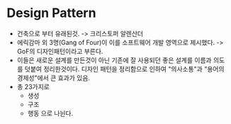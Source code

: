# Design Pattern

* 건축으로 부터 유래된것. -> 크리스토퍼 알렌산더
* 에릭감마 외 3명(Gang of Four)이 이를 소프트웨어 개발 영역으로 제시했다.
 -> GoF의 디자인패턴이라고 부른다.
 * 이들은 새로운 설계를 만든것이 아닌 기존에 잘 사용되던 좋은 설계를 이름과 의도를 덧붙여 정리한것이다.
   디자인 패턴을 정리함으로 인하여 "의사소통"과 "용어의 경제성"에서 큰 효과가 있음.
* 총 23가지로
	* 생성
	* 구조
	* 행동
	으로 나뉜다.

